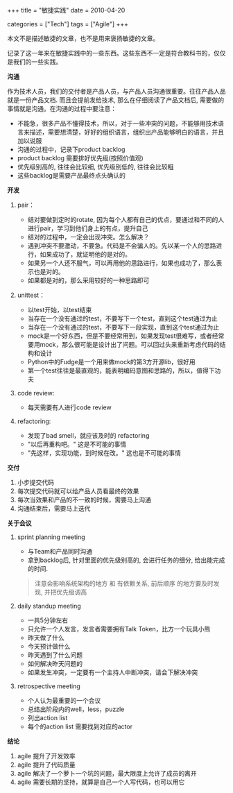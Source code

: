 +++
title = "敏捷实践"
date = 2010-04-20

categories = ["Tech"]
tags = ["Agile"]
+++

本文不是描述敏捷的文章，也不是用来褒扬敏捷的文章。

记录了这一年来在敏捷实践中的一些东西。这些东西不一定是符合教科书的，仅仅是我们的一些实践。

__沟通__
    
  作为技术人员，我们的交付者是产品人员，与产品人员沟通很重要。往往产品人品就是一份产品文档. 而且会提前发给技术, 那么在仔细阅读了产品文档后, 需要做的事情就是沟通。在沟通的过程中要注意：
   
 - 不能急，很多产品不懂得技术，所以，对于一些冲突的问题，不能够用技术语言来描述，需要想清楚，好好的组织语言，组织出产品能够明白的语言，并且加以说服
 - 沟通的过程中，记录下product backlog
 - product backlog 需要排好优先级(按照价值观)
 - 优先级别高的, 往往会比较细, 优先级别低的, 往往会比较粗
 - 这些backlog是需要产品最终点头确认的

__开发__

1. pair：
    - 结对要做到定时的rotate, 因为每个人都有自己的优点，要通过和不同的人进行pair，学习到他们身上的有点，提升自己
    - 结对的过程中，一定会出现冲突。怎么解决？
    - 遇到冲突不要激动，不要急。代码是不会骗人的。先以某一个人的思路进行，如果成功了，就证明他的是对的。
    - 如果另一个人还不服气，可以再用他的思路进行，如果也成功了，那么表示也是对的。
    - 如果都是对的，那么采用较好的一种思路即可

2. unittest：
    - 以test开始，以test结束
    - 当存在一个没有通过的test，不要写下一个test，直到这个test通过为止
    - 当存在一个没有通过的test，不要写下一段实现，直到这个test通过为止
    - mock是一个好东西，但是不要经常用到，如果发现test很难写，或者经常要用mock，那么很可能是设计出了问题。可以回过头来重新考虑代码的结构和设计
    - Python中的Fudge是一个用来做mock的第3方开源lib，很好用
    - 第一个test往往是最直观的，能表明编码意图和思路的，所以，值得下功夫

3. code review:
    - 每天需要有人进行code review

4. refactoring:
    - 发现了bad smell，就应该及时的 refactoring
    - "以后再重构吧。"  这是不可能的事情
    - "先这样，实现功能，到时候在改。"  这也是不可能的事情


__交付__

1. 小步提交代码
2. 每次提交代码就可以给产品人员看最终的效果
3. 每次当效果和产品的不一致的时候，需要马上沟通
4. 沟通结束后，需要马上迭代

__关于会议__

1. sprint planning meeting
    - 与Team和产品同时沟通
    - 拿到backlog后, 针对里面的优先级别高的, 会进行任务的细分, 给出能完成的时间. 
     >注意会影响系统架构的地方 和 有依赖关系, 前后顺序 的地方要及时发现, 并把优先级调高

2. daily standup meeting
    - 一共5分钟左右
    - 只允许一个人发言，发言者需要拥有Talk Token，比方一个玩具小熊
    - 昨天做了什么
    - 今天预计做什么
    - 昨天遇到了什么问题
    - 如何解决昨天问题的
    - 如果发生冲突，一定要有一个主持人中断冲突，请会下解决冲突

3. retrospective meeting
    - 个人认为最重要的一个会议
    - 总结出阶段内的well，less，puzzle
    - 列出action list
    - 每个的action list 需要找到对应的actor


__结论__

1. agile 提升了开发效率
2. agile 提升了代码质量
3. agile 解决了一个萝卜一个坑的问题，最大限度上允许了成员的离开
4. agile 需要长期的坚持，就算是自己一个人写代码，也可以用它
